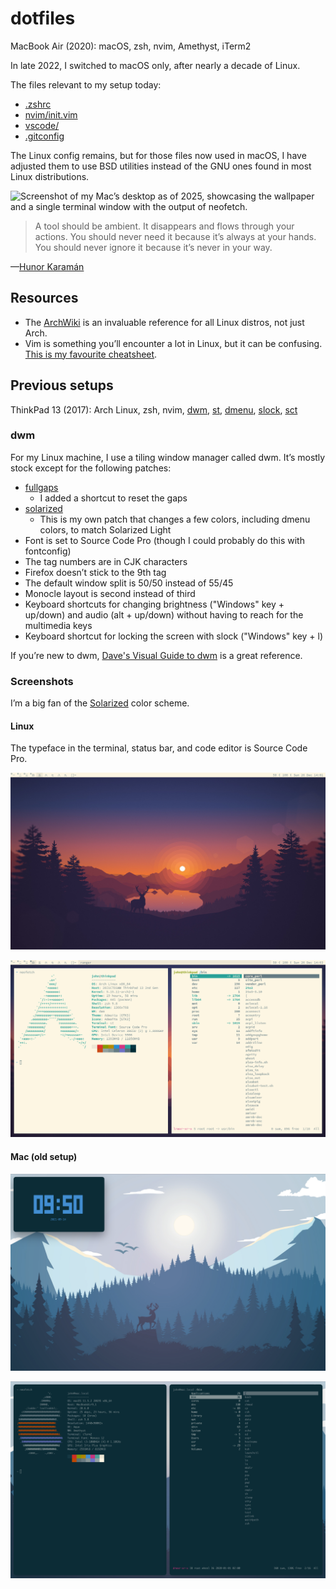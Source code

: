 # dotfiles

MacBook Air (2020): macOS, zsh, nvim, Amethyst, iTerm2

In late 2022, I switched to macOS only, after nearly a decade of Linux.

The files relevant to my setup today:

- [.zshrc](.zshrc)
- [nvim/init.vim](nvim/init.vim)
- [vscode/](vscode/)
- [.gitconfig](.gitconfig)

The Linux config remains, but for those files now used in macOS, I have
adjusted them to use BSD utilities instead of the GNU ones found in
most Linux distributions.

![Screenshot of my Mac’s desktop as of 2025, showcasing the wallpaper and a single terminal window with the output of neofetch.](screenshots/mac-2025.png)

> A tool should be ambient. It disappears and flows through your actions. You
> should never need it because it’s always at your hands. You should never
> ignore it because it’s never in your way.

—[Hunor Karamán](https://archive.hex22.org/wiki/manifesto/)

## Resources

- The [ArchWiki](https://wiki.archlinux.org/title/Table_of_contents) is an
  invaluable reference for all Linux distros, not just Arch.
- Vim is something you’ll encounter a lot in Linux, but it can be confusing.
  [This is my favourite cheatsheet](https://vim.rtorr.com/).

## Previous setups

ThinkPad 13 (2017): Arch Linux, zsh, nvim, [dwm](https://dwm.suckless.org/),
[st](https://st.suckless.org/), [dmenu](https://tools.suckless.org/dmenu/), [slock](https://tools.suckless.org/slock/), [sct](https://github.com/faf0/sct)

### dwm

For my Linux machine, I use a tiling window manager called dwm. It’s mostly
stock except for the following patches:

- [fullgaps](https://dwm.suckless.org/patches/fullgaps/)
  - I added a shortcut to reset the gaps
- [solarized](https://github.com/johnjago/dotfiles/blob/main/dwm/patches/dwm-solarized-6.2.diff)
  - This is my own patch that changes a few colors, including dmenu colors, to
    match Solarized Light
- Font is set to Source Code Pro (though I could probably do this with
  fontconfig)
- The tag numbers are in CJK characters
- Firefox doesn’t stick to the 9th tag
- The default window split is 50/50 instead of 55/45
- Monocle layout is second instead of third
- Keyboard shortcuts for changing brightness ("Windows" key + up/down) and
  audio (alt + up/down) without having to reach for the multimedia keys
- Keyboard shortcut for locking the screen with slock ("Windows" key + l)

If you’re new to dwm, [Dave's Visual Guide to dwm](https://ratfactor.com/dwm)
is a great reference.

### Screenshots

I’m a big fan of the [Solarized](https://ethanschoonover.com/solarized/) color
scheme.

#### Linux

The typeface in the terminal, status bar, and code editor is Source Code Pro.

![](screenshots/linux-1.png)

![](screenshots/linux-2.png)

#### Mac (old setup)

![](screenshots/mac-1.png)

![](screenshots/mac-2.png)
